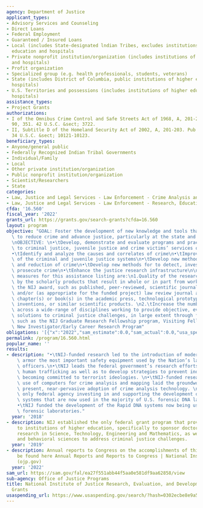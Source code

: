 ```yaml
---
agency: Department of Justice
applicant_types:
- Advisory Services and Counseling
- Direct Loans
- Federal Employment
- Guaranteed / Insured Loans
- Local (includes State-designated lndian Tribes, excludes institutions of higher
  education and hospitals
- Private nonprofit institution/organization (includes institutions of higher education
  and hospitals)
- Profit organization
- Specialized group (e.g. health professionals, students, veterans)
- State (includes District of Columbia, public institutions of higher education and
  hospitals)
- U.S. Territories and possessions (includes institutions of higher education and
  hospitals)
assistance_types:
- Project Grants
authorizations:
- I of the Omnibus Crime Control and Safe Streets Act of 1968, A, 201-202. Pub. L.
  90, 351. 42 U.S.C. &sect; 3722.
- II, Subtitle D of the Homeland Security Act of 2002, A, 201-203. Pub. L. 90, 351.
  34 U.S.C. &sect; 10121-10123.
beneficiary_types:
- Anyone/general public
- Federally Recognized Indian Tribal Governments
- Individual/Family
- Local
- Other private institution/organization
- Public nonprofit institution/organization
- Scientist/Researchers
- State
categories:
- Law, Justice and Legal Services - Law Enforcement - Crime Analysis and Data
- Law, Justice and Legal Services - Law Enforcement - Research, Education, Training
cfda: '16.560'
fiscal_year: '2022'
grants_url: https://grants.gov/search-grants?cfda=16.560
layout: program
objective: "GOAL: Foster the development of new knowledge and tools that can be applied\
  \ to reduce crime and advance justice, particularly at the state and local level.\n\
  \nOBJECTIVE: \n•\tDevelop, demonstrate and evaluate programs and practices relevant\
  \ to criminal justice, juvenile justice and crime victims’ services outcomes.\n\
  •\tIdentify and analyze the causes and correlates of crime\n•\tImprove the functioning\
  \ of the criminal and juvenile justice systems\n•\tDevelop new methods for the prevention\
  \ and reduction of crime\n•\tDevelop new methods for to detect, investigate and\
  \ prosecute crime\n•\tEnhance the justice research infrastructure\n\nPerformance\
  \ measures for this assistance listing are:\n1.Quality of the research as demonstrated\
  \ by the scholarly products that result in whole or in part from work funded under\
  \ the NIJ award, such as published, peer-reviewed, scientific journal articles,\
  \ and/or (as appropriate for the funded project) law review journal articles, book\
  \ chapter(s) or book(s) in the academic press, technological prototypes, patented\
  \ inventions, or similar scientific products. \n2.\tIncrease the number of researchers\
  \ across a wide-range of disciplines working to provide objective, evidence-based\
  \ solutions to criminal justice challenges, in large extent through fellowship programs\
  \ such as the NIJ Graduate Research Fellowship program, Visiting Fellows, and the\
  \ New Investigator/Early Career Research Program"
obligations: '[{"x":"2022","sam_estimate":0.0,"sam_actual":0.0,"usa_spending_actual":110663478.95},{"x":"2023","sam_estimate":79800000.0,"sam_actual":0.0,"usa_spending_actual":43553691.56},{"x":"2024","sam_estimate":0.0,"sam_actual":0.0,"usa_spending_actual":5778046.16}]'
permalink: /program/16.560.html
popular_name: ''
results:
- description: "•\tNIJ-funded research led to the introduction of modern police body\
    \ armor the most important safety equipment used by the Nation’s law enforcement\
    \ officers.\n•\tNIJ leads the federal government’s research efforts to combat\
    \ human trafficking as well as to develop strategies to prevent individuals from\
    \ becoming committed to terrorist ideologies. \n•\tNIJ-funded research in the\
    \ use of computers for crime analysis and mapping laid the groundwork for the\
    \ present, near-pervasive adoption of crime analysis technology. \n•\tNIJ is the\
    \ only federal agency investing in and supporting the development of the robotic\
    \ systems that are now used in the majority of U.S. forensic DNA laboratories.\n\
    •\tNIJ funded the development of the Rapid DNA systems now being used in certain\
    \ forensic laboratories."
  year: '2018'
- description: NIJ established the only federal grant program that provides funding
    to institutions of higher education, specifically to sponsor doctoral dissertation
    research in Science, Technology, Engineering and Mathematics, as well as the social
    and behavioral sciences to address criminal justice challenges.
  year: '2019'
- description: Annual reports to Congress on the accomplishments of this program may
    be found here Annual Reports and Reports to Congress | National Institute of Justice
    (ojp.gov)
  year: '2022'
sam_url: https://sam.gov/fal/ea27f551abb44f5aa0e581df9aa62858/view
sub-agency: Office of Justice Programs
title: National Institute of Justice Research, Evaluation, and Development Project
  Grants
usaspending_url: https://www.usaspending.gov/search/?hash=0302ecbe8e9a5056839c4d8cde2e1293
---
```

